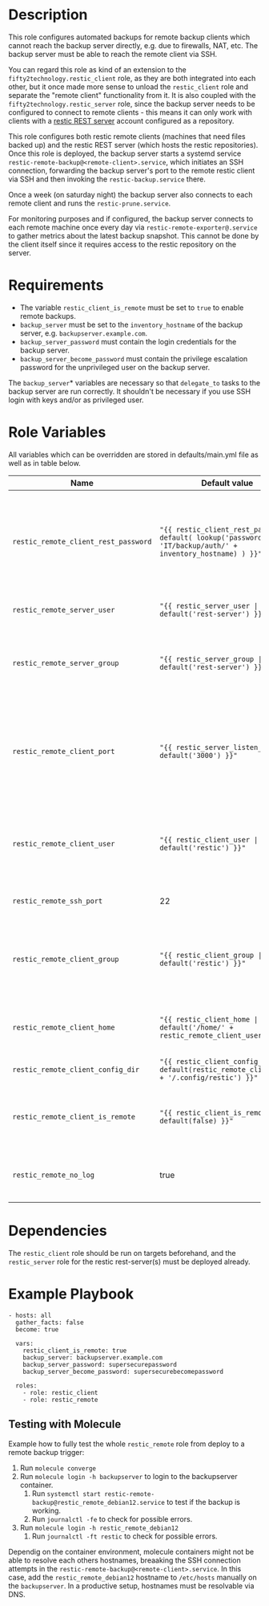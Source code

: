 # Description
This role configures automated backups for remote backup clients which cannot reach the backup server directly, e.g. due to firewalls, NAT, etc. The backup server must be able to reach the remote client via SSH.

You can regard this role as kind of an extension to the `fifty2technology.restic_client` role, as they are both integrated into each other, but it once made more sense to unload the `restic_client` role and separate the "remote client" functionality from it. It is also coupled with the `fifty2technology.restic_server` role, since the backup server needs to be configured to connect to remote clients - this means it can only work with clients with a [restic REST server](https://github.com/restic/rest-server) account configured as a repository.

This role configures both restic remote clients (machines that need files backed up) and the restic REST server (which hosts the restic repositories). Once this role is deployed, the backup server starts a systemd service `restic-remote-backup@<remote-client>.service`, which initiates an SSH connection, forwarding the backup server's port to the remote restic client via SSH and then invoking the `restic-backup.service` there.

Once a week (on saturday night) the backup server also connects to each remote client and runs the `restic-prune.service`.

For monitoring purposes and if configured, the backup server connects to each remote machine once every day via `restic-remote-exporter@.service` to gather metrics about the latest backup snapshot. This cannot be done by the client itself since it requires access to the restic repository on the server.

# Requirements
* The variable `restic_client_is_remote` must be set to `true` to enable remote backups.
* `backup_server` must be set to the `inventory_hostname` of the backup server, e.g. `backupserver.example.com`.
* `backup_server_password` must contain the login credentials for the backup server.
* `backup_server_become_password` must contain the privilege escalation password for the unprivileged user on the backup server.

The `backup_server`\* variables are necessary so that `delegate_to` tasks to the backup server are run correctly. It shouldn't be necessary if you use SSH login with keys and/or as privileged user.

# Role Variables
All variables which can be overridden are stored in defaults/main.yml file as well as in table below.

| Name | Default value | Description |
| ------ | ------ | ----- |
| `restic_remote_client_rest_password` | `"{{ restic_client_rest_password \| default( lookup('passwordstore', 'IT/backup/auth/' + inventory_hostname) ) }}"` | Read REST authentication password from the passwordstore. If it does not exist yet, let the relevant task fail. This password should have been generated by the `restic_client` role, which is a prerequisite for this role. |
| `restic_remote_server_user` | `"{{ restic_server_user \| default('rest-server') }}"` | Username to use for initiating SSH connections as from server to client |
| `restic_remote_server_group` | `"{{ restic_server_group \| default('rest-server') }}"` | Groupname used to assert that a SSH private/public keypair exists with correct ownership on the server. The keypair should exist already (created in `restic_server` role). |
| `restic_remote_client_port` | `"{{ restic_server_listen_port \| default('3000') }}"` | Port to use on client side to terminate SSH tunnel coming from the backup server. Set to a port not used by something else on the client. Defaults to the same port the `restic_server` role uses to let the REST server listen on. |
| `restic_remote_client_user` | `"{{ restic_client_user \| default('restic') }}"` | Username used by the server to connect to the client via SSH. The server then starts the `restic-backup.service` as this user via `sudo systemctl start restic-backup.service`. |
| `restic_remote_ssh_port` | 22 | SSH port of the client, which will be used by the backup server to connect. |
| `restic_remote_client_group` | `"{{ restic_client_group \| default('restic') }}"` | Groupname getting granted `sudo` privileges on client to start systemd services `restic-backup.service` and `restic-prune.service`. The client's user must be in this group. |
| `restic_remote_client_home` | `"{{ restic_client_home \| default('/home/' + restic_remote_client_user) }}"` | Construct config directory from `restic_client` defaults. Required for placing the `repository` file to the correct location. |
| `restic_remote_client_config_dir` | `"{{ restic_client_config_dir \| default(restic_remote_client_home + '/.config/restic') }}"` | See comment of `restic_remote_client_home` above |
| `restic_remote_client_is_remote` | `"{{ restic_client_is_remote \| default(false) }}"` | Repeat from `restic_client` role to check whether client should be configured to be backed up remotely by the backup server. |
| `restic_remote_no_log` | true | Do not show sensible content when printed by `ansible-playbook` runs. Set to `false` for debugging e.g. repository file templating. |

# Dependencies
The `restic_client` role should be run on targets beforehand, and the `restic_server` role for the restic rest-server(s) must be deployed already.

# Example Playbook
```
- hosts: all
  gather_facts: false
  become: true

  vars:
    restic_client_is_remote: true
    backup_server: backupserver.example.com
    backup_server_password: supersecurepassword
    backup_server_become_password: supersecurebecomepassword

  roles:
    - role: restic_client
    - role: restic_remote
```

## Testing with Molecule
Example how to fully test the whole `restic_remote` role from deploy to a remote backup trigger:
1. Run `molecule converge`
2. Run `molecule login -h backupserver` to login to the backupserver container.
   1. Run `systemctl start restic-remote-backup@restic_remote_debian12.service` to test if the backup is working.
   2. Run `journalctl -fe` to check for possible errors.
3. Run `molecule login -h restic_remote_debian12`
   1. Run `journalctl -ft restic` to check for possible errors.

Dependig on the container environment, molecule containers might not be able to resolve each others hostnames, breaaking the SSH connection attempts in the `restic-remote-backup@<remote-client>.service`. In this case, add the `restic_remote_debian12` hostname to `/etc/hosts` manually on the `backupserver`. In a productive setup, hostnames must be resolvable via DNS.
